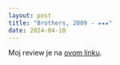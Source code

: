 ```yaml
---
layout: post
title: "Brothers, 2009 - ★★★"
date: 2024-04-10
---
```


Moj review je na [ovom linku](https://letterboxd.com/pavlesap/film/brothers-2009/).
